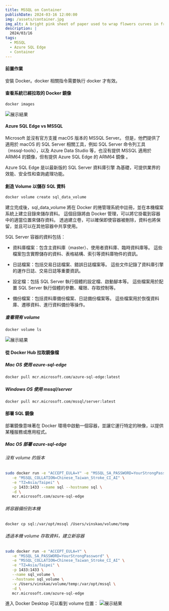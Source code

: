 ```yaml
---
title: MSSQL on Container
publishDate: 2024-03-16 12:00:00
img: /assets/container.jpg
img_alt: A bright pink sheet of paper used to wrap flowers curves in front of rich blue background
description: |
  2024/03/16
tags:
  - MSSQL
  - Azure SQL Edge
  - Container
---
```


#### 前置作業

安裝 Docker。docker 相關指令需要執行 docker 才有效。

#### 查看系統已經拉取的 Docker 鏡像

```bash
docker images
```

![展示結果](/assets/md-image/docker-images.png)

#### Azure SQL Edge vs MSSQL

Microsoft 並沒有官方支援 macOS 版本的 MSSQL Server。 但是，他們提供了適用於 macOS 的 SQL Server 相關工具，例如 SQL Server 命令列工具（mssql-tools），以及 Azure Data Studio 等，也沒有提供 MSSQL 適用於 ARM64 的鏡像，但有提供 Azure SQL Edge 的 ARM64 鏡像 。

Azure SQL Edge 是以最新版的 SQL Server 資料庫引擎 為基礎，可提供業界的 效能、安全性和查詢處理功能。

#### 創造 Volume 以儲存 SQL 資料

```bash
docker volume create sql_data_volume
```

建立完成後，sql_data_volume 將在 Docker 的捲管理系統中註冊，並在本機檔案系統上建立目錄來儲存資料。 這個目錄將由 Docker 管理，可以將它掛載到容器中的適當位置來儲存資料。 透過建立卷，可以確保即使容器被刪除，資料也將保留，並且可以在其他容器中共享使用。

SQL Server 容器的資料包括：

- 資料庫檔案：包含主資料庫（master）、使用者資料庫、臨時資料庫等。 這些檔案包含實際儲存的資料、表格結構、索引等資料庫物件的資訊。

- 日誌檔案：包括交易日誌檔案、錯誤日誌檔案等。 這些文件記錄了資料庫引擎的運作日誌、交易日誌等重要資訊。

- 設定檔：包括 SQL Server 執行個體的設定檔、啟動腳本等。 這些檔案用於配置 SQL Server 執行個體的參數、權限、存取控制等。

- 備份檔案：包括資料庫備份檔案、日誌備份檔案等。 這些檔案用於恢復資料庫、遷移資料、進行資料備份等操作。

##### 查看現有 volume

```bash
docker volume ls
```

![展示結果](/assets/md-image/docker-volume.png)

#### 從 Docker Hub 拉取鏡像檔

##### Mac OS 使用 azure-sql-edge

```bash
docker pull mcr.microsoft.com/azure-sql-edge:latest
```

##### Windows OS 使用 mssql/server

```shell
docker pull mcr.microsoft.com/mssql/server:latest
```

#### 部署 SQL 鏡像

部署鏡像意味著在 Docker 環境中啟動一個容器，並讓它運行特定的映像，以提供某種服務或應用程式。

##### Mac OS 部署 azure-sql-edge

###### 沒有 volume 的版本

```bash
sudo docker run -e "ACCEPT_EULA=Y" -e "MSSQL_SA_PASSWORD=YourStrongPassword" \
   -e "MSSQL_COLLATION=Chinese_Taiwan_Stroke_CI_AI" \
   -e "TZ=Asia/Taipei" \
   -p 1433:1433 --name sql --hostname sql \
   -d \
   mcr.microsoft.com/azure-sql-edge
```

###### 將容器備份到本機

```bash
docker cp sql:/var/opt/mssql /Users/vinskao/volume/temp
```

###### 透過本機 volume 存取資料，建立新容器

```bash
sudo docker run -e "ACCEPT_EULA=Y" \
   -e "MSSQL_SA_PASSWORD=YourStrongPassword" \
   -e "MSSQL_COLLATION=Chinese_Taiwan_Stroke_CI_AI" \
   -e "TZ=Asia/Taipei" \
   -p 1433:1433 \
   --name sql_volume \
   --hostname sql_volume \
   -v /Users/vinskao/volume/temp:/var/opt/mssql \
   -d \
   mcr.microsoft.com/azure-sql-edge
```

進入 Docker Desktop 可以看到 volume 位置：
![展示結果](/assets/md-image/sql-volume.png)
